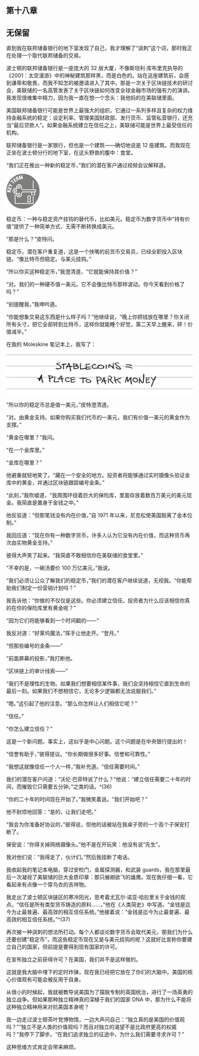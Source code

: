 ## 第十八章

## 无保留

直到我在联邦储备银行的地下室发现了自己，我才理解了“讽刺”这个词，那时我正在处理一个取代联邦储备的交易。

波士顿的联邦储备银行是一座庞大的 32 层大厦，不像斯坦利·库布里克执导的《2001：太空漫游》中的神秘建筑那样黑，而是白色的。站在这座建筑前，会感到谦卑和敬畏，而我不知怎的被邀请进入了其中。那是一次关于区块链技术的研讨会，美联储的一名高管发表了关于区块链如何改变全球金融市场的强有力的演讲。我发现很难集中精力，因为我一直在想一个念头：我他妈的在美联储里面。

美国联邦储备银行可能是世界上最强大的组织。它通过一系列多样且复杂的权力维持金融系统的稳定：设定利率、管理美国财政部、发行货币、监管私营银行，还充当“最后贷款人”。如果金融系统建立在信任之上，美联储可能是世界上最受信任的机构。

联邦储备银行是一家银行，但也是一个建筑——确切地说是 12 座建筑。而我现在正坐在波士顿分行的地下室，在这头野兽的腹中：食堂。

“我们正在推出一种新的稳定币，”我们的潜在客户通过视频会议解释道。

![图片](img/common2.jpg)

稳定币：一种与稳定资产挂钩的替代币，比如美元。稳定币为数字货币中“持有价值”提供了一种简单方式，无需不断转换成美元。

“那是什么？”皮特问。

稳定币，潜在客户重复道，这是一个快嘴的前货币交易员，已经全职投入区块链。“像比特币但稳定。与美元挂钩。”

“所以你买这种稳定币，”我澄清道，“它就能保持其价值？”

“对。我们的一种硬币值一美元。它不会像比特币那样波动。你今天看到价格了吗？”

“别提醒我，”我呻吟道。

“你能想象交易这东西是什么样子吗？”他继续说，“晚上你把钱放在哪里？你关闭所有头寸，把它全部转到比特币，这样你就能睡个好觉，第二天早上醒来，砰！价值减半。”

在我的 Moleskine 笔记本上，我写了：

![图片](img/f0142-01.jpg)

“所以你的稳定币总是值一美元，”皮特澄清道。

“对。由黄金支持。如果你购买我们代币的一美元，我们有价值一美元的黄金作为支撑。”

“黄金在哪里？”我问。

“在一个金库里。”

“金库在哪里？”

他避重就轻地笑了。“藏在一个安全的地方。投资者将能够通过实时摄像头验证金库中的黄金，并通过区块链跟踪编号金条。”

“此刻，”我吹嘘道，“我周围环绕着巨大的保险库，里面存放着数百万美元的美元现金。我简直是置身于金钱之中。”

他反驳道：“但那笔钱没有内在价值，”自 1971 年以来，尼克松使美国脱离了金本位制。”

我回应道：“现在你有一种数字货币，许多人认为它没有内在价值，而这种货币再次由实物黄金支持。”

彼得大声笑了起来。“我简直不敢相信你在美联储的食堂里。”

“不幸的是，一碗汤要价 100 万亿美元，”我说。

“我们必须让公众了解我们的稳定币，”我们的潜在客户继续说道，无视我。“你能帮助我们制定一份营销计划吗？”

我告诉他：“你做的不仅仅是这些。你必须建立信任。投资者为什么应该相信你真的在你的保险库里有黄金呢？”

“因为它们将能够看到一个时间戳的——”

我反对道：“好莱坞魔法，”挥手让他走开。“登月。”

“但那些编号的金条——”

“前面屏幕的投影，”我打断他。

“区块链上的审计线索——”

“我们不是理性的生物。如果我们想要相信某件事，我们会坚持相信它直到生命的最后一刻。如果我们不想相信它，无论多少逻辑都无法说服我们。”

“嗯。”这引起了他的注意。“那么你怎样让人们相信它呢？”

“信任。”

“你怎么建立信任？”

这是一个新问题。事实上，这似乎是中心问题。这个问题是在中央银行提出的！

“信誉有助于，”彼得提议。“你长期做很多好事。信誉和可靠性。”

“我想这就像信任一个人一样，”我补充道。“信任需要时间。”

我们的潜在客户问道：“沃伦·巴菲特说了什么？”他说：“建立信任需要二十年的时间，而摧毁它只需要五分钟。”之类的话。^(36)

“你的二十年的时间现在开始了。”我微笑着说。“我们开始吧？”

他不耐烦地回答：“是的，让我们走吧。”

“我会为你准备好协议的，”彼得说，但他的话被站在我桌子旁的一个高个子保安打断了。

保安说：“你得关掉网络摄像头。”他不是在开玩笑：他没有说“先生”。

我对他们说：“我得走了，伙计们。”然后我挂断了电话。

我收起我的笔记本电脑，穿过安检门，金属探测器，和武装 guards，我在那里最后一次凝视了美联储的巨大金质印章：那只展翅欲飞的雄鹰。现在我仔细一看，它看起来有点像一个穿鸟衣的吉祥物。

我走出了波士顿区块链区的寒冷阳光，思考着尤瓦尔·诺亚·哈拉里关于金钱的观点。“信任是所有类型货币铸造的原料……，”他在《人类简史》中写道。“金钱是迄今为止最普遍、最高效的相互信任系统。”他接着说：“金钱是迄今为止最普遍、最高效的相互信任系统。”^(37)

再次被一种讽刺的想法所打动。每个人都谈论数字货币会取代美元，那我们为什么还要创建“稳定币”，而这些稳定币现在又是与美元挂钩的呢？这就好比宣称你要建立自己的国家，但前提是要得到现有国家的许可。

在宣布独立之前获得许可？在美国，我们并不是这样做的。

这就是我大脑中埋下的定时炸弹，现在我已经把它放在了你们的大脑中。美国的核心价值观有可能会被反用于自身。

从很小的时候起，我就被教导说美国为了摆脱专制的英国统治，进行了一场英勇的独立战争。但如果那种独立精神真的深植于我们的国家 DNA 中，那为什么不能将这种独立精神用来对抗美国本身呢？

我一边走过波士顿茶叶党博物馆，一边大声问自己：“独立真的是美国的价值观吗？”“独立不是人类的价值观吗？而且对独立的渴望不是比政府更高的权威吗？”我停下了脚步。“在我们追求独立的征途中，为什么我们需要寻求许可？”

这种思维方式肯定会带来麻烦。

